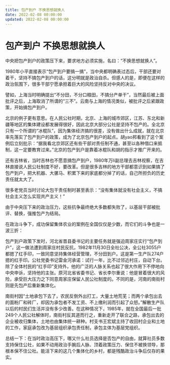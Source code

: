 ```yaml
---
title: 包产到户 不换思想就换人
date: 2022-02-08 00:00:00
updated: 2022-02-08 00:00:00
---
```


# 包产到户 不换思想就换人

中央把包产到户的政策压下来，要求地方必须实施，名曰：“不换思想就换人”。

1980年小平直接表示“包产到户要搞一搞”，当中央都明确表过态后，干部还要对着干，坚持不搞包产到户的话，这分明就是政治自杀。但感人的是，即便在这样的政治氛围下，很多干部宁愿承担着巨大的风险坚持反对中央的决议。

譬如，上海当时明确提出“不分田，不分口粮田，不搞分产单干”，当然最后被上面批评之后，上海取消了所谓的“三不”。云南与上海的情况类似，被批评之后紧跟政策，开始搞包产到户。

北京的例子更有意思。在人民公社时期，北京、上海的城市郊区，江苏、东北和新疆等地区的集体建设都发展得很好，因此北京大部分公社是坚持不包产的。全北京只有一个所谓的“冰棍队”，因为集体经济搞的很差，没有做出什么成就，就在北京率先落实了包产到户的政策，成为了北京包产到户的起点。胡yao邦看到了这个案例后立刻批示：“据我看北京郊区还有些干部对责任制不通，甚至以各种借口来抵制，这一定要教育过来。”北京的包产到户是靠着冰棍队和胡的指示才推广开来的。

还有吉林省，当时吉林也不愿意搞包产到户，1980年万li副总理去吉林视察，在吉林直接说人民公社制度不好，要改革。但是很多吉林的地方干部都意识到如果搞了包产到户，把大机器、大骡马、积累下来的家底都分掉了的话，自己所担负的历史责任就太大了。

很多老党员当时讨论大包干责任制时甚至表示：“没有集体就没有社会主义，不搞社会主义怎么实现共产主义！”

由于中央压下来的政治压力，这些抗争最终绝大多数都失败了，以基层干部被批评、替换，强推包产为结局。

在政治斗争下，成功保留集体农业的案例在全国仅仅是少数，而它们的斗争也是一波三折：

包产到户政策下发时，河北省晋县委书记的主要任务就是强迫周家庄实行“包产到户”，这一做法遭到周家庄村民反抗，1982年11月30日全社公决，全公社3055户都摁了红手印，一致同意坚持集体经营管理，不分田到户。这是第一生产队274户摁的红手印。公社党委书记雷金河承诺：试行一年，比不过邻近村庄，自动下台。除了全体村民的“红手印”支持外，他的广泛的人脉关系也起了很大作用下不停地向中央申诉，坚持他的主张。原河北省省委书记、省长李尔重说：他是冒着很大的风险，承受巨大压力之下同意周家庄保留人民公社制度的。不同的是，河南的南街村则是先包产后重新集体化。

南街村因“土地承包下去了，农民反倒外出打工，大量土地荒芜；而两个承包出去的面粉厂和砖厂，却因为承包者不发工资、不上缴利润而引起了众怒。”解散生产队以后的村民们生活并没有多少改善。在这种情况下，1985年，就在全国最后一批249个人民公社解体时，南街村反其道而行之，重新走开了联合之路，承包出去的企业被收归集体，土地也由集体统一耕种。村支书王宏斌主持了收回村企业和土地的工作，家庭承包改为基层组织承包责任制，承包主体为基层党组织。

总结一下：在当时政治高压下，哪又什么社员选择是否包产的自由，就算社员多数支持保住公社，如果不动用政治手腕后人脉、顶着政策压力、保住不被换领导，那根本保不住公社。能活下来的这几个集体化的乡村，都是残酷政治斗争后仅存的果实。
